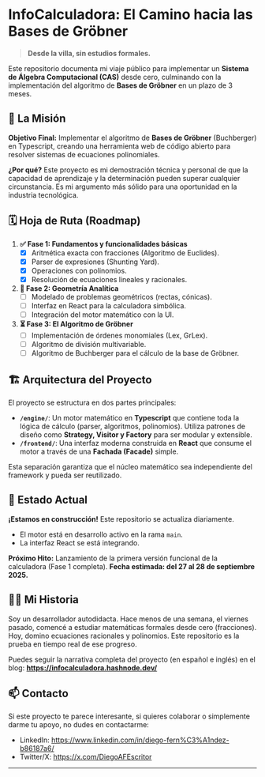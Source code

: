 # InfoCalculadora: El Camino hacia las Bases de Gröbner

> **Desde la villa, sin estudios formales.**

Este repositorio documenta mi viaje público para implementar un **Sistema de Álgebra Computacional (CAS)** desde cero, culminando con la implementación del algoritmo de **Bases de Gröbner** en un plazo de 3 meses.

## 🚀 **La Misión**

**Objetivo Final:** Implementar el algoritmo de **Bases de Gröbner** (Buchberger) en Typescript, creando una herramienta web de código abierto para resolver sistemas de ecuaciones polinomiales.

**¿Por qué?** Este proyecto es mi demostración técnica y personal de que la capacidad de aprendizaje y la determinación pueden superar cualquier circunstancia. Es mi argumento más sólido para una oportunidad en la industria tecnológica.

## 🗓️ **Hoja de Ruta (Roadmap)**

1.  **✅ Fase 1: Fundamentos y funcionalidades básicas**
    - [x] Aritmética exacta con fracciones (Algoritmo de Euclides).
    - [x] Parser de expresiones (Shunting Yard).
    - [x] Operaciones con polinomios.
    - [x] Resolución de ecuaciones lineales y racionales.

2.  **🔄 Fase 2: Geometría Analítica**
    - [ ] Modelado de problemas geométricos (rectas, cónicas).
    - [ ] Interfaz en React para la calculadora simbólica.
    - [ ] Integración del motor matemático con la UI.

3.  **⏳ Fase 3: El Algoritmo de Gröbner**
    - [ ] Implementación de órdenes monomiales (Lex, GrLex).
    - [ ] Algoritmo de división multivariable.
    - [ ] Algoritmo de Buchberger para el cálculo de la base de Gröbner.

## 🏗️ **Arquitectura del Proyecto**

El proyecto se estructura en dos partes principales:

-   **`/engine/`**: Un motor matemático en **Typescript** que contiene toda la lógica de cálculo (parser, algoritmos, polinomios). Utiliza patrones de diseño como **Strategy, Visitor y Factory** para ser modular y extensible.
-   **`/frontend/`**: Una interfaz moderna construida en **React** que consume el motor a través de una **Fachada (Facade)** simple.

Esta separación garantiza que el núcleo matemático sea independiente del framework y pueda ser reutilizado.

## 🚧 **Estado Actual**

**¡Estamos en construcción!** Este repositorio se actualiza diariamente.
-   El motor está en desarrollo activo en la rama `main`.
-   La interfaz React se está integrando.

**Próximo Hito:** Lanzamiento de la primera versión funcional de la calculadora (Fase 1 completa). **Fecha estimada: del 27 al 28 de septiembre 2025.**

## 👨‍💻 **Mi Historia**

Soy un desarrollador autodidacta. Hace menos de una semana, el viernes pasado, comencé a estudiar matemáticas formales desde cero (fracciones). Hoy, domino ecuaciones racionales y polinomios. Este repositorio es la prueba en tiempo real de ese progreso.

Puedes seguir la narrativa completa del proyecto (en español e inglés) en el blog: **https://infocalculadora.hashnode.dev/**

## 📫 **Contacto**

Si este proyecto te parece interesante, si quieres colaborar o simplemente darme tu apoyo, no dudes en contactarme:
-   LinkedIn: https://www.linkedin.com/in/diego-fern%C3%A1ndez-b86187a6/
-   Twitter/X: https://x.com/DiegoAFEscritor

---

